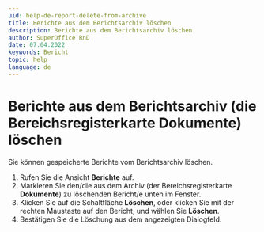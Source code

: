 ```yaml
---
uid: help-de-report-delete-from-archive
title: Berichte aus dem Berichtsarchiv löschen
description: Berichte aus dem Berichtsarchiv löschen
author: SuperOffice RnD
date: 07.04.2022
keywords: Bericht
topic: help
language: de
---
```


# Berichte aus dem Berichtsarchiv (die Bereichsregisterkarte Dokumente) löschen

Sie können gespeicherte Berichte vom Berichtsarchiv löschen.

1. Rufen Sie die Ansicht **Berichte** auf.
2. Markieren Sie den/die aus dem Archiv (der Bereichsregisterkarte **Dokumente**) zu löschenden Bericht/e unten im Fenster.
3. Klicken Sie auf die Schaltfläche **Löschen**, oder klicken Sie mit der rechten Maustaste auf den Bericht, und wählen Sie **Löschen**.
4. Bestätigen Sie die Löschung aus dem angezeigten Dialogfeld.
